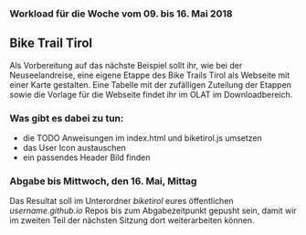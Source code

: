 ### Workload für die Woche vom 09. bis 16. Mai 2018

## Bike Trail Tirol

Als Vorbereitung auf das nächste Beispiel sollt ihr, wie bei der Neuseelandreise, eine eigene Etappe des Bike Trails Tirol als Webseite mit einer Karte gestalten. Eine Tabelle mit der zufälligen Zuteilung der Etappen sowie die Vorlage für die Webseite findet ihr im OLAT im Downloadbereich.

### Was gibt es dabei zu tun:

* die TODO Anweisungen im index.html und biketirol.js umsetzen
* das User Icon austauschen
* ein passendes Header Bild finden

### Abgabe bis Mittwoch, den 16. Mai, Mittag

Das Resultat soll im Unterordner *biketirol* eures öffentlichen *username.github.io* Repos bis zum Abgabezeitpunkt gepusht sein, damit wir im zweiten Teil der nächsten Sitzung dort weiterarbeiten können.
